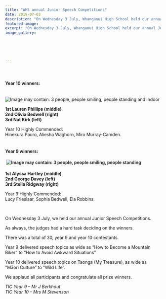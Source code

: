 ```yaml
---
title: "WHS annual Junior Speech Competitions"
date: 2019-07-03
description: "On Wednesday 3 July, Whanganui High School held our annual Junior Speech Competitions..."
featured-image: 
excerpt: "On Wednesday 3 July, Whanganui High School held our annual Junior Speech Competitions."
image_gallery:
	
	
	
	
	
---
```


<h4>&nbsp;</h4>
<h4>Year 10 winners:</h4>
<p><br /><img src="https://scontent-syd2-1.xx.fbcdn.net/v/t1.0-9/65643179_2290578077658024_3031976577144455168_n.jpg?_nc_cat=102&amp;_nc_eui2=AeFZ8gHzHoUesixI-ky5uWyGpKIPAwxmse0sBvxWbIoiy-o5IfmOSUbWmoddvkfVfXaDdmEWXBVon1hwuUgkzKB_ap3vl41fldlgOvXZWR9u5A&amp;_nc_oc=AQmULhSdwFB6YaHNQ_oW_6ta2eJZu80MoP5odh3wYpZacaKfwH4SFKXDrjJqUtGqcWY&amp;_nc_ht=scontent-syd2-1.xx&amp;oh=b1799f78c9667168a332831c41bda6d0&amp;oe=5DBA89DF" alt="Image may contain: 3 people, people smiling, people standing and indoor" /></p>
<p><strong>1st Lauren Phillips (middle)</strong><br /><strong>2nd Olivia Bedwell (right)</strong><br /><strong>3rd Nat Kirk (left)</strong></p>
<p>Year 10 Highly Commended:&nbsp;<br />Hinekura Pauro, Aliesha Waghorn, Miro Murray-Camden.<br /><br /></p>
<h4>Year 9 winners:</h4>
<h4><span style="color: #333333; font-size: 14px;">&nbsp;</span><img style="color: #333333; font-size: 14px;" src="https://scontent-syd2-1.xx.fbcdn.net/v/t1.0-9/66304215_2290562524326246_7271793323377950720_n.jpg?_nc_cat=106&amp;_nc_eui2=AeHNwz_nX_KQeLNthCTgtSIROqj7ATFfCdea64JXbnjmmYA9RNROBSYGwnmpZT82VJUVD62w1fh44CS9w5QlBp_tv3oFbf0PnsuYZhJWwtvaHw&amp;_nc_oc=AQlIk0Ei0qEbDC4UhQ4M-mX6FdbVHvom7qEk-ZlJzHdN6b3FqKGTzYih5HTT6zzr-DQ&amp;_nc_ht=scontent-syd2-1.xx&amp;oh=1820fb318d352d29ee0a484cc5e43d9d&amp;oe=5DB86A29" alt="Image may contain: 3 people, people smiling, people standing" /></h4>
<p><strong>1st Alyssa Hartley (middle)</strong><br /><strong>2nd George Davey (left)</strong><br /><strong>3rd Stella Ridgway (right)</strong></p>
<p>Year 9 Highly Commended:&nbsp;<br />Lucy Frieslaar, Sophia Bedwell, Ela Robbins.</p>
<p>&nbsp;</p>
<p>On Wednesday 3 July, we held our annual Junior Speech Competitions.</p>
<p>As always, the judges had a hard task deciding on the winners.</p>
<p>There was a total of 30, year 9 and year 10 contestants.</p>
<p>Year 9 delivered speech topics as wide as &ldquo;How to Become a Mountain Biker&rdquo; to &ldquo;How to Avoid Awkward Situations&rdquo;</p>
<p>Year 10 delivered speech topics on Taonga (My Treasure), as wide as &ldquo;Māori Culture&rdquo; to &ldquo;Wild Life&rdquo;.</p>
<p>We applaud all participants and congratulate all prize winners.&nbsp;</p>
<p><em>TIC Year 9 &ndash; Mr J Berkhout</em><br /><em> TIC Year 10 &ndash; Mrs M Stevenson</em></p>

